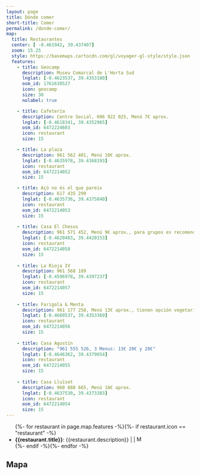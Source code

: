 ```yaml
---
layout: page
title: Dónde comer
short-title: Comer
permalink: /donde-comer/
map:
  title: Restaurantes
  center: [ -0.461942, 39.437407]
  zoom: 15.25
  style: https://basemaps.cartocdn.com/gl/voyager-gl-style/style.json
  features:
    - title: Geocamp
      description: Museu Comarcal de L'Horta Sud
      lnglat: [-0.4623537, 39.4353180]
      osm_id: 1761630527
      icon: geocamp
      size: 30
      nolabel: true

    - title: Cafetería
      description: Centre Social, 606 922 025, Menú 7€ aprox.
      lnglat: [-0.4618341, 39.4352965]
      osm_id: 6472224603
      icon: restaurant
      size: 15

    - title: La plaza
      description: 961 562 401, Menú 10€ aprox.
      lnglat: [-0.4635978, 39.4368193]
      icon: restaurant
      osm_id: 6472214052
      size: 15

    - title: Açó no és el que pareix
      description: 617 435 299
      lnglat: [-0.4635736, 39.4375840]
      icon: restaurant
      osm_id: 6472214053
      size: 15    
     
    - title: Casa El Chesus
      description: 961 571 452, Menú 9€ aprox., para grupos es recomendable reservar
      lnglat: [-0.4620483, 39.4420153]
      icon: restaurant
      osm_id: 6472214058
      size: 15
      
    - title: La Rioja IV
      description: 961 568 189
      lnglat: [-0.4596978, 39.4397237]
      icon: restaurant
      osm_id: 6472214057
      size: 15
     
    - title: Farigola & Menta
      description: 961 177 258, Menú 13€ aprox., tienen opción vegetariana
      lnglat: [-0.4660537, 39.4353369]
      icon: restaurant
      osm_id: 6472214056
      size: 15
      
    - title: Casa Agustín
      description: "961 555 526, 3 Menus: 13€ 20€ y 28€"
      lnglat: [-0.4646362, 39.4379054]
      icon: restaurant
      osm_id: 6472214055
      size: 15
      
    - title: Casa Lluïset
      description: 960 888 665, Menú 18€ aprox.
      lnglat: [-0.4637530, 39.4373383]
      icon: restaurant
      osm_id: 6472214054
      size: 15      
---
```


<ul>{%- for restaurant in page.map.features -%}{%- if restaurant.icon == "restaurant" -%}
<li>
  <strong>{{restaurant.title}}</strong>: 
  {{restaurant.description}} |
  <a href="#19/{{restaurant.lnglat[1]}}/{{restaurant.lnglat[0]}}">
    <i class="far fa-map" alt="Centrar en el mapa"></i>
  </a> |
  <a href="https://www.openstreetmap.org/node/{{restaurant.osm_id}}">
    <img style="width:15px;" src="{% link assets/imgs/logos/osm-simple.svg %}" alt="Más info en OSM">
  </a>
</li>
{%- endif -%}{%- endfor -%}
</ul>


## Mapa

<div id="map"></div>
